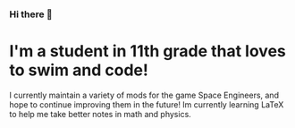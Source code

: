 ### Hi there 👋

# I'm a student in 11th grade that loves to swim and code! 

I currently maintain a variety of mods for the game Space Engineers, and hope to continue improving them in the future!
Im currently learning LaTeX to help me take better notes in math and physics.

<!--
**BryceWalker08/BryceWalker08** is a ✨ _special_ ✨ repository because its `README.md` (this file) appears on your GitHub profile.

Here are some ideas to get you started:

- 🔭 I’m currently working on ...
- 🌱 I’m currently learning ...
- 👯 I’m looking to collaborate on ...
- 🤔 I’m looking for help with ...
- 💬 Ask me about ...
- 📫 How to reach me: ...
- 😄 Pronouns: ...
- ⚡ Fun fact: ...
-->
